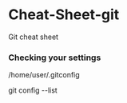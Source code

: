 # Cheat-Sheet-git
Git cheat sheet

### Checking your settings

/home/user/.gitconfig

git config --list


